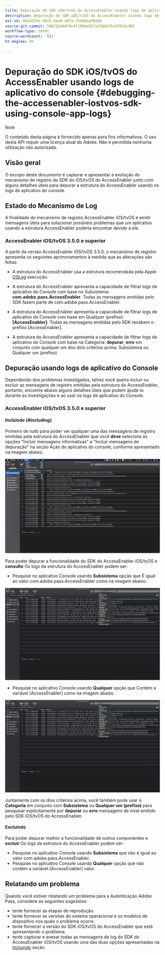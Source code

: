 ```yaml
---
title: Depuração do SDK iOS/tvOS do AccessEnabler usando logs de aplicativo do console
description: Depuração do SDK iOS/tvOS do AccessEnabler usando logs de aplicativo do console
exl-id: 0dad325e-db15-4ea0-a87a-75409eaf8d46
source-git-commit: 59672b44074c472094ed27a23d6bfbcd7654c901
workflow-type: tm+mt
source-wordcount: '551'
ht-degree: 0%

---
```


# Depuração do SDK iOS/tvOS do AccessEnabler usando logs de aplicativo do console {#debugging-the-accessenabler-iostvos-sdk-using-console-app-logs}

>[!NOTE]
>
>O conteúdo desta página é fornecido apenas para fins informativos. O uso desta API requer uma licença atual do Adobe. Não é permitida nenhuma utilização não autorizada.


## Visão geral

O escopo deste documento é capturar e apresentar a evolução do mecanismo de registro do SDK do iOS/tvOS do AccessEnabler junto com alguns detalhes úteis para depurar a estrutura do AccessEnabler usando os logs de aplicativo do console.

## Estado do Mecanismo de Log

A finalidade do mecanismo de registro AccessEnabler iOS/tvOS é emitir mensagens úteis para solucionar possíveis problemas que um aplicativo usando a estrutura AccessEnabler poderia encontrar devido a ele.

### AccessEnabler iOS/tvOS 3.5.0 e superior

A partir da versão AccessEnabler iOS/tvOS 3.5.0, o mecanismo de registro apresenta os seguintes aprimoramentos à medida que as alterações são feitas:

* A estrutura do AccessEnabler usa a estrutura recomendada pela Apple [OSLog](https://developer.apple.com/documentation/os/oslog) execução.

* A estrutura do AccessEnabler apresenta a capacidade de filtrar logs de aplicativo do Console com base no Subsistema: **com.adobe.pass.AccessEnabler**. Todas as mensagens emitidas pelo SDK fazem parte de com.adobe.pass.AccessEnabler.

* A estrutura do AccessEnabler apresenta a capacidade de filtrar logs de aplicativo do Console com base em Qualquer (prefixo): **[AccessEnabler]**. Todas as mensagens emitidas pelo SDK recebem o prefixo [AccessEnabler].

* A estrutura do AccessEnabler apresenta a capacidade de filtrar logs de aplicativo do Console com base na Categoria: **depurar**, **erro** em conjunto com qualquer um dos dois critérios acima: Subsistema ou Qualquer um (prefixo).

## Depuração usando logs de aplicativo do Console

Dependendo dos problemas investigados, talvez você queira incluir ou excluir as mensagens de registro emitidas pela estrutura do AccessEnabler, portanto, encontre abaixo alguns detalhes úteis que podem ajudá-lo durante as investigações e ao usar os logs de aplicativo do Console.


### AccessEnabler iOS/tvOS 3.5.0 e superior

#### Incluindo {#including}

Primeiro de tudo para poder ver qualquer uma das mensagens de registro emitidas pela estrutura do AccessEnabler que você **deve** selecione as opções &quot;Incluir mensagens informativas&quot; e &quot;Incluir mensagens de depuração&quot; na seção Ação do aplicativo do console, conforme apresentado na imagem abaixo.

![](assets/include-info-debug-msg.png)


Para poder depurar a funcionalidade do SDK do AccessEnabler iOS/tvOS e **consulte** Os logs da estrutura do AccessEnabler podem ser:

* Pesquise no aplicativo Console usando **Subsistema** opção que É igual ao valor com.adobe.pass.AccessEnabler como na imagem abaixo.

![](assets/subsys-console-app.png)

* Pesquise no aplicativo Console usando **Qualquer** opção que Contém a variável
  [AccessEnabler] como na imagem abaixo.

![](assets/any-optn-console-app.png)

Juntamente com os dois critérios acima, você também pode usar o **Categoria** em conjunto com **Subsistema** ou **Qualquer um (prefixo)** para pesquisar explicitamente por **depurar** ou **erro** mensagens de nível emitido pelo SDK iOS/tvOS do AccessEnabler.

#### Excluindo

Para poder depurar melhor a funcionalidade de outros componentes e **excluir** Os logs da estrutura do AccessEnabler podem ser:

* Pesquise no aplicativo Console usando **Subsistema** que não é igual ao valor com.adobe.pass.AccessEnabler.
* Pesquise no aplicativo Console usando **Qualquer** opção que não contém a variável [AccessEnabler] valor.

## Relatando um problema

Quando você estiver relatando um problema para a Autenticação Adobe Pass, considere as seguintes sugestões:

* tente fornecer as etapas de reprodução.
* tente fornecer as versões do sistema operacional e os modelos de dispositivo nos quais o problema ocorre.
* tente fornecer a versão do SDK iOS/tvOS do AccessEnabler que está apresentando o problema.
* tente capturar e anexar todas as mensagens de log do SDK do AccessEnabler iOS/tvOS usando uma das duas opções apresentadas na [Incluindo](#including) seção.
